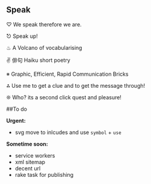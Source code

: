 ## Speak
♡ We speak therefore we are.

⎋ Speak up!

♨ A Volcano of vocabularising 

✌ 俳句 Haiku short poetry 

※ Graphic, Efficient, Rapid Communication Bricks 

⁂ Use me to get a clue and to get the message through!
 
❊ Who? its a second click quest and pleasure! 


##To do

**Urgent:**

- svg move to inlcudes and use `symbol` + `use`

**Sometime soon:**

- service workers
- xml sitemap
- decent url
- rake task for publishing 
